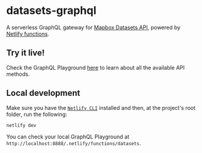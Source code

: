 # datasets-graphql

A serverless GraphQL gateway for [Mapbox Datasets API](https://docs.mapbox.com/api/maps/datasets/), powered by [Netlify functions](https://docs.netlify.com/functions/overview/).

## Try it live!

Check the GraphQL Playground [here](https://mapbox-datasets.netlify.app/.netlify/functions/datasets) to learn about all the available API methods.

## Local development

Make sure you have the [`Netlify CLI`](https://docs.netlify.com/cli/get-started/) installed and then, at the project's root folder, run the following:

```sh
netlify dev
```

You can check your local GraphQL Playground at `http://localhost:8888/.netlify/functions/datasets`.
